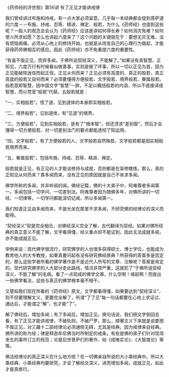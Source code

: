 《药师经的济世观》第56讲 有了正见才能讲戒律

我们曾经讲过布施和持戒，有一点大家必须留意，几乎每一本经典都会提到菩萨道的六度－－布施、持戒、忍辱、精进、禅定、般若，为什么《药师经》也提到这些呢？一般人的观念总会认为《药师经》应该是讲如何得长寿？如何消灾免难？如何使人所求如愿？怎么也讲起六度来了？这个问题的关键就在于：要想无灾无难，没有烦恼病痛，必须从心地上的修持开始，也就是从改变自己的心理行为做起，才能获得药师佛相互的感应。因此《药师经》亦不免重提六度的重要性。

“有虽不毁正见，而弃多闻，于佛所说契经深义，不能解了。”如果没有真智慧、正知见，六度万行有时候看似做善事，实则是做了坏事，所以一切以正见为首，因为正见能破除迷信而起正信。正见从何而来？正见必须有高度的、真正的般若，真正高度的般若又自何而来？必须要懂得方便般若、文字般若、境界般若、眷属般若。般若意即智慧，因中国文字“智慧”一辞，不足以概括般若的内涵，所以不直接译成智慧，而以梵音“般若”代替。五般若就是：

“一，实相般若”。悟了道，见到道体的本身即实相般若。

“二，境界般若”。见到道体，有“见道”的境界。

“三，方便般若”。见到实相般若，是有了“根本智”，但还须求“差别智”，然后才会懂得一切方便般若，对一切差别法门的要点都能透彻了知运用。

“四，文字般若”。有了方便般若的人，文字般若自然殊胜，文字般若都是因实相般若境界而来。

“五，眷属般若”。包括布施、持戒、忍辱、精进、禅定。

般若就是正见，有正见的人才能谈修持与成就，否则都是在盲修瞎炼。那么，真的正知见从何而来？靠多闻而来，没有正见的原因就是自己不肯求多闻。

佛学所称的多闻，并非听闻的闻。佛经记载，佛的十大弟子中，阿难尊者多闻第一。多闻包括一切学问、一切差别法。阿难尊者因为随佛多年，对佛所讲的一切经、一切律等，一切学问都能深切记闻，所以多闻第一。

我们知道正见自多闻而来，不是光坐在那里不求多闻，不研究佛的经律论的深义而能得。

“契经深义”契是完全相合，对佛经深义完全了解，古代翻译为契经。如果对佛所经典的真正意义不能了解，文字看得懂，经义重点却不能证到，因此无法成就多闻，亦不能成就正见。

举例来说：现代佛学很流行，研究佛学的人也很多获得硕士、博士学位，也能成为教育他人的大专教授，如果真要问起有没有研究佛经原典？所获得的答案多是否定的，那么这些学者所看的佛学著作是不是近代人所写的文章、注解呢？答案是肯定的，现代研究佛学的人大部分走此路线，情况非常严重，这就犯了“于佛所说契经深义，不能了解”的毛病。看了一点现成的佛学文章，什么空啊！缘起啊！而提出一些佛学看法，这些与真正的佛学根本毫不相干。

又譬如我们现在所看的《药师经》原文，文字都看得懂，如果要达到“契经深义”，则不但要理解文义，更要完全解了，所谓“了了见”每一句话都要在心地上求证过、通达后，才能谓之“解”，也才能“了”。

解了佛经后，增加多闻；有了多闻后，增加正见。换句话说，我们把文字倒回去看，有了正见才能讲戒律，不破轨则，不破尸罗。那么，顺著文义下来就是说要想不毁正见，对三藏十二部经律论必须通晓无碍，尤其是经典，因为戒律来自经典。佛所讲的称为经；律是释迦牟尼佛当时所制定的戒条，有些是佛的弟子们针对现场发生的事所订立的规范；论是后世菩萨们的著作，如《成唯实论》、《大智度论》等等。

佛法经律论的真正深义在什么地方呢？在一切佛亲自所说的大小乘经典中。所以大乘经典、小乘经典均要研究，才会了解经文深义，进而增加多闻，成就正见，如此才是真修行。